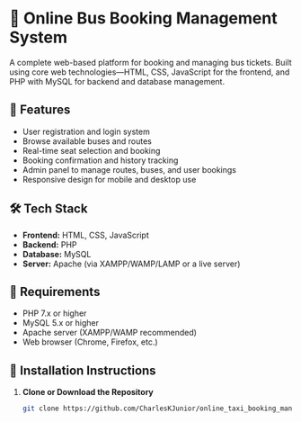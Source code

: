 # 🚌 Online Bus Booking Management System

A complete web-based platform for booking and managing bus tickets. Built using core web technologies—HTML, CSS, JavaScript for the frontend, and PHP with MySQL for backend and database management.

## 🌟 Features

- User registration and login system  
- Browse available buses and routes  
- Real-time seat selection and booking  
- Booking confirmation and history tracking  
- Admin panel to manage routes, buses, and user bookings  
- Responsive design for mobile and desktop use

## 🛠️ Tech Stack

- **Frontend:** HTML, CSS, JavaScript  
- **Backend:** PHP  
- **Database:** MySQL  
- **Server:** Apache (via XAMPP/WAMP/LAMP or a live server)

## 🧰 Requirements

- PHP 7.x or higher  
- MySQL 5.x or higher  
- Apache server (XAMPP/WAMP recommended)  
- Web browser (Chrome, Firefox, etc.)

## 🚀 Installation Instructions

1. **Clone or Download the Repository**

   ```bash
   git clone https://github.com/CharlesKJunior/online_taxi_booking_management_system.git

